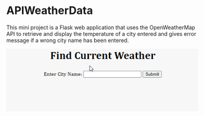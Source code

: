 # APIWeatherData
This mini project is a Flask web application that uses the OpenWeatherMap API to retrieve and display the temperature of a city entered and gives error message if a wrong city name has been entered.

![Alt text](static/gifs/demo.gif)